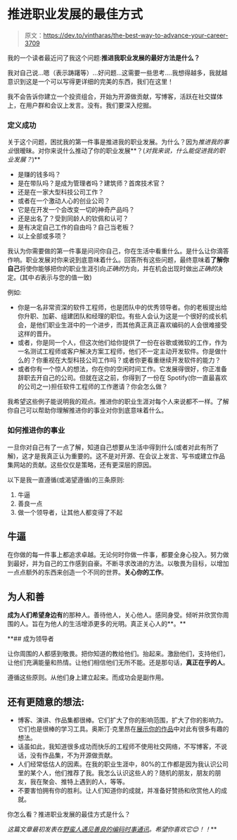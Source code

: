 # 推进职业发展的最佳方式

> 原文：<https://dev.to/vintharas/the-best-way-to-advance-your-career-3709>

我的一个读者最近问了我这个问题:**推进我职业发展的最好方法是什么？**

我对自己说...嗯（表示踌躇等）...好问题...这需要一些思考....我想得越多，我就越意识到这是一个可以写得更详细的完美的东西，我们在这里！

我不会告诉你建立一个投资组合，开始为开源做贡献，写博客，活跃在社交媒体上，在用户群和会议上发言。没有。我们要深入挖掘。

### 定义成功

关于这个问题，困扰我的第一件事是推进我的职业发展。为什么？因为*推进我的事业*很暧昧。对你来说什么推动了你的职业发展**？(*对我来说，什么能促进我的职业发展？*)**

*   是赚的钱多吗？
*   是在带队吗？是成为管理者吗？建筑师？首席技术官？
*   还是在一家大型科技公司工作？
*   或者在一个激动人心的创业公司？
*   它是在开发一个会改变一切的神奇产品吗？
*   还是出名了？受到同龄人的钦佩和认可？
*   是有决定自己工作的自由吗？自己当老板？
*   以上全部或多项？

我认为你需要做的第一件事是问问你自己，你在生活中看重什么。是什么让你滴答作响。职业发展对你来说到底意味着什么。回答所有这些问题，最终意味着**了解你自己**将使你能够把你的职业生涯引向*正确的*方向，并在机会出现时做出*正确的*决定。(其中*右*表示与您的值一致)

例如:

*   你是一名非常资深的软件工程师，也是团队中的优秀领导者。你的老板提出给你升职、加薪、组建团队和经理的职位。有些人会认为这是一个很好的成长机会，是他们职业生涯中的一个进步，而其他真正真正喜欢编码的人会很难接受这样的晋升。
*   或者，你是同一个人，但这次他们给你提供了一份在谷歌或微软的工作，作为一名测试工程师或客户解决方案工程师，他们不一定主动开发软件。你是做什么的？你重视在大型科技公司工作吗？或者你更看重继续开发软件的能力？
*   或者你有一个惊人的想法，你在你的空闲时间工作。它发展得很好，你正准备辞职去开自己的公司。但就在这之前，你得到了一份在 Spotify(你一直最喜欢的公司之一)担任软件工程师的工作邀请？你会怎么做？

我希望这些例子能说明我的观点。推进你的职业生涯对每个人来说都不一样。了解你自己可以帮助你理解推进你的事业对你到底意味着什么。

### 如何推进你的事业

一旦你对自己有了一点了解，知道自己想要从生活中得到什么(或者对此有所了解)，这才是我真正认为重要的。这不是对开源、在会议上发言、写书或建立作品集网站的贡献。这些仅仅是策略，还有更深层的原因。

以下是我一直遵循(或渴望遵循)的三条原则:

1.  牛逼
2.  善良一点
3.  做一个领导者，让其他人都变得了不起

## 牛逼

在你做的每一件事上都追求卓越。无论何时你做一件事，都要全身心投入。努力做到最好，并为自己的工作感到自豪。不断寻求改进的方法。以敬畏为目标，以增加一点点额外的东西来创造一个不同的世界。**关心你的工作**。

## 为人和善

**成为人们希望身边有**的那种人。善待他人，关心他人。感同身受。倾听并欣赏你周围的人。旨在为他人的生活增添更多的光明。真正关心人的**。**

 **## 成为领导者

让你周围的人都感到敬畏。把你知道的教给他们。抬起来。激励他们，支持他们，让他们充满能量和热情。让他们相信他们无所不能。还是那句话，**真正在乎的人**。

遵循这些原则。从他们身上建立起来。而成功会是副作用。

## 还有更随意的想法:

*   博客、演讲、作品集都很棒。它们扩大了你的影响范围，扩大了你的影响力。它们也是很棒的学习工具。奥斯汀·克里昂在[展示你的作品](https://austinkleon.com/show-your-work/)中对此有很多有趣的想法。
*   话虽如此，我知道很多成功而快乐的工程师不使用社交网络，不写博客，不说话，没有作品集，不为开源做贡献。
*   人们经常低估人的因素。在我的职业生涯中，80%的工作都是因为我认识公司里的某个人，他们推荐了我。我怎么认识这些人的？随机的朋友，朋友的朋友，我在聚会、推特上遇到的人，等等。
*   不要害怕拥有你的胜利。让人们知道你的成就，并准备好赞扬和欣赏他人的成就。

你怎么看？推进职业发展的最佳方式是什么？

*这篇文章最初发表在[野蛮人遇见善良的编码时事通讯](https://www.barbarianmeetscoding.com/newsletter/)。希望你喜欢它😊！！***